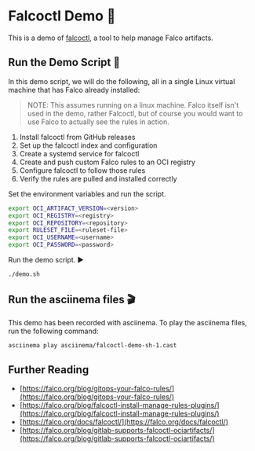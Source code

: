 # Falcoctl Demo 🦅

This is a demo of [falcoctl](https://falco.org/blog/falcoctl-install-manage-rules-plugins/), a tool to help manage Falco artifacts.

## Run the Demo Script 🚀

In this demo script, we will do the following, all in a single Linux virtual machine that has Falco already installed:

>NOTE: This assumes running on a linux machine. Falco itself isn't used in the demo, rather Falcoctl, but of course you would want to use Falco to actually see the rules in action.

1. Install falcoctl from GitHub releases
2. Set up the falcoctl index and configuration
3. Create a systemd service for falcoctl
4. Create and push custom Falco rules to an OCI registry
5. Configure falcoctl to follow those rules
6. Verify the rules are pulled and installed correctly

Set the environment variables and run the script.

```bash
export OCI_ARTIFACT_VERSION=<version>
export OCI_REGISTRY=<registry>
export OCI_REPOSITORY=<repository>
export RULESET_FILE=<ruleset-file>
export OCI_USERNAME=<username>
export OCI_PASSWORD=<password>
```

Run the demo script. ▶️
```bash
./demo.sh
```

## Run the asciinema files 🎬

This demo has been recorded with asciinema. To play the asciinema files, run the following command:

```bash
asciinema play asciinema/falcoctl-demo-sh-1.cast
```

## Further Reading

* [https://falco.org/blog/gitops-your-falco-rules/](https://falco.org/blog/gitops-your-falco-rules/)
* [https://falco.org/blog/falcoctl-install-manage-rules-plugins/](https://falco.org/blog/falcoctl-install-manage-rules-plugins/)
* [https://falco.org/docs/falcoctl/](https://falco.org/docs/falcoctl/)
* [https://falco.org/blog/gitlab-supports-falcoctl-ociartifacts/](https://falco.org/blog/gitlab-supports-falcoctl-ociartifacts/)
